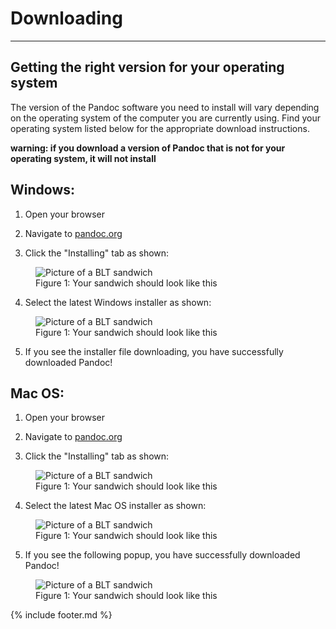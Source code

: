 # Downloading

----

## Getting the right version for your operating system

The version of the Pandoc software you need to install will vary depending on the operating system of the computer you are currently using. Find your operating system listed below for the appropriate download instructions. 

**warning: if you download a version of Pandoc that is not for your operating system, it will not install**


## Windows:
1. Open your browser

2. Navigate to [pandoc.org](https://pandoc.org)

3. Click the "Installing" tab as shown:

<figure>
<img src="sandwich.jpg" alt="Picture of a BLT sandwich">
<figcaption>Figure 1: Your sandwich should look like this</figcaption>
</figure>

4. Select the latest Windows installer as shown:

<figure>
<img src="sandwich.jpg" alt="Picture of a BLT sandwich">
<figcaption>Figure 1: Your sandwich should look like this</figcaption>
</figure>

5. If you see the installer file downloading, you have successfully downloaded Pandoc!

## Mac OS:
1. Open your browser

2. Navigate to [pandoc.org](https://pandoc.org)

3. Click the "Installing" tab as shown:

<figure>
<img src="sandwich.jpg" alt="Picture of a BLT sandwich">
<figcaption>Figure 1: Your sandwich should look like this</figcaption>
</figure>

4. Select the latest Mac OS installer as shown:

<figure>
<img src="sandwich.jpg" alt="Picture of a BLT sandwich">
<figcaption>Figure 1: Your sandwich should look like this</figcaption>
</figure>

5. If you see the following popup, you have successfully downloaded Pandoc! 

<figure>
<img src="sandwich.jpg" alt="Picture of a BLT sandwich">
<figcaption>Figure 1: Your sandwich should look like this</figcaption>
</figure>

{% include footer.md %}